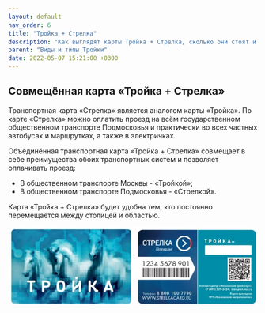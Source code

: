 ```yaml
---
layout: default
nav_order: 6
title: "Тройка + Стрелка"
description: "Как выглядят карты Тройка + Стрелка, сколько они стоят и где их приобрести"
parent: "Виды и типы Тройки"
date: 2022-05-07 15:21:00 +0300
---
```


## Совмещённая карта «Тройка + Стрелка»

Транспортная карта «Стрелка» является аналогом карты «Тройка». По карте «Стрелка» можно оплатить проезд на
всём государственном общественном транспорте Подмосковья и практически во всех частных автобусах и маршрутках,
а также в электричках.

Объединённая транспортная карта «Тройка + Стрелка» совмещает в себе преимущества обоих транспортных систем
и позволяет оплачивать проезд:

- В общественном транспорте Москвы - «Тройкой»;
- В общественном транспорте Подмосковья - «Стрелкой».

Карта «Тройка + Стрелка» будет удобна тем, кто постоянно перемещается между столицей и областью.


![Тройка + Стрелка](/assets/images/collection/troika_strelka.jpg)
